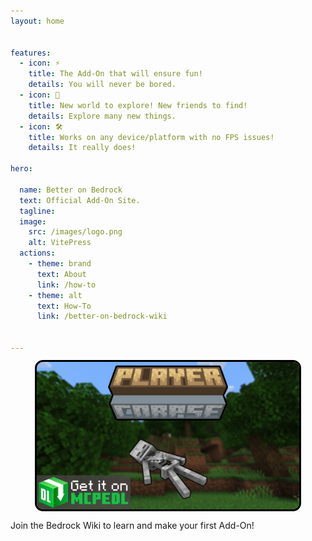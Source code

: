 ```yaml
---
layout: home


features:
  - icon: ⚡️
    title: The Add-On that will ensure fun!
    details: You will never be bored.
  - icon: 🖖
    title: New world to explore! New friends to find!
    details: Explore many new things.
  - icon: 🛠️
    title: Works on any device/platform with no FPS issues!
    details: It really does!

hero:

  name: Better on Bedrock
  text: Official Add-On Site.
  tagline: 
  image:
    src: /images/logo.png
    alt: VitePress
  actions:
    - theme: brand
      text: About
      link: /how-to
    - theme: alt
      text: How-To
      link: /better-on-bedrock-wiki    


---
```


<script setup>
import Post from './components/Post.vue'
</script>

<post align="center" title="Check my other work!" link="https://mcpedl.com/player-corpse/" image='./images/logo.png'>
<p align="center">
   <img src="./images/plater_corpse_update_new.png"
	alt="alternative text"
	pixelated="true"
	width=420
  style="border-radius: 10px; outline-style: solid; outline-color:black">
</p>
Join the Bedrock Wiki to learn and make your first Add-On!
</post>
